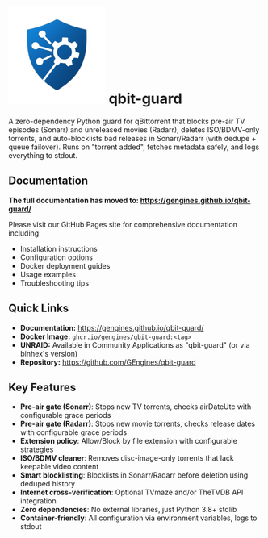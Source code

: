 # <img alt="qbit-guard logo" src="img/qbit-guard-icon.png"> qbit-guard

A zero-dependency Python guard for qBittorrent that blocks pre-air TV episodes (Sonarr) and unreleased movies (Radarr), deletes ISO/BDMV-only torrents, and auto-blocklists bad releases in Sonarr/Radarr (with dedupe + queue failover). Runs on "torrent added", fetches metadata safely, and logs everything to stdout.

## Documentation

**The full documentation has moved to: https://gengines.github.io/qbit-guard/**

Please visit our GitHub Pages site for comprehensive documentation including:
- Installation instructions
- Configuration options
- Docker deployment guides
- Usage examples
- Troubleshooting tips

## Quick Links

- **Documentation:** https://gengines.github.io/qbit-guard/
- **Docker Image:** `ghcr.io/gengines/qbit-guard:<tag>`
- **UNRAID:** Available in Community Applications as "qbit-guard" (or via binhex's version)
- **Repository:** https://github.com/GEngines/qbit-guard

## Key Features

- **Pre-air gate (Sonarr)**: Stops new TV torrents, checks airDateUtc with configurable grace periods
- **Pre-air gate (Radarr)**: Stops new movie torrents, checks release dates with configurable grace periods
- **Extension policy**: Allow/Block by file extension with configurable strategies
- **ISO/BDMV cleaner**: Removes disc-image-only torrents that lack keepable video content
- **Smart blocklisting**: Blocklists in Sonarr/Radarr before deletion using deduped history
- **Internet cross-verification**: Optional TVmaze and/or TheTVDB API integration
- **Zero dependencies**: No external libraries, just Python 3.8+ stdlib
- **Container-friendly**: All configuration via environment variables, logs to stdout